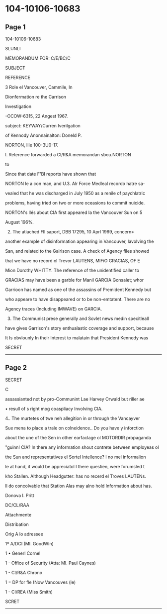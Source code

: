# 104-10106-10683

## Page 1

104-10106-10683

SLUNLI

MEMORANDUM FOR: C/E/BC/C

SUBJECT

REFERENCE

3 Role el Vancouver, Cammile, In

Dionfermation re the Carrison

Investigation

-OCOW-6315, 22 Angest 1967.

subject: KEYWAY/Curren Iverilgation

of Kennody Anonnainalton: Doneld P.

NORTON, Ille 100-3U0-17.

l. Reterence forwarded a CI/R&A memorandan sbou.NORTON

to

Since that date F'BI reports have shown that

NORTON le a con man, and U.3. Alr Force Medleal recordo hatre sa-

vealed that he was discharged in July 1950 as a renile of paychlatric

problems, having tried on two or more oceasions to commit nuicide.

NORTON's llés about CIA first appeared la the Vancouver Sun on 5

August 196%.

2. The atiached FlI saport, DBB 17295, 10 Aprl 1969, concern»

another example of disinformation appearing in Vancouver, lavolving the

San, and related to the Gairison case. A check of Agency files showed

that we have no record ol Trevor LAUTENS, MIFiO GRACIAS, OF E

Mion Dorothy WHITTY. The reference of the unidentified caller to

GRACIAS may have been a garble for Manil GARCIA Gonsalet; whor

Garrioon has named as one of the assassins of Premident Kennedy but

who appeare to have disappeared or to be non-emtatent. There are no

Agency traces (Including IMWAVE) on GARCIA.

3. The Communist prese generally and Sovlet news medin specitleall

have gives Garrison's story enthualastic coverage and support, because

It Is obvlounly In their Interest to malatain that President Kennedy was

SECRET

---

## Page 2

SECRET

C

assassianted not by pro-Communint Lae Harvey Orwald but riller ae

• resull of s right mog coaspliacy Involving CIA.

4.. The murtetes of twe neh allegition in or through the Vancayver

Sue mena to place a trale on colneidence.. Do you have y inforction

about the une of the Sen in other earfaclage ol MOTORDIR propaganda

"guinn! CIA? In there any information shout contrete between employeas ol

the Sun and representatives el Sortel Intellence? I no mel informalion

le at hand, it would be appreciatol l there questien, were forumsled t

kho Stallen. Although Headgutter: has no recerd el Troves LAUTENs.

ll do concolvable that Station Alas may alno hold Information about has.

Donova I. Pritt

DC/CL/RAA

Attachmente

Distribation

Orig A lo adressee

1º A/DCI (MI. GoodWIn)

1 • Generl Cornel

1 - Office of Security (Atta: MI. Paul Caynes)

1 - CI/R&A Chrono

1 = DP for fle (Now Vancouves (le)

1 - CI/REA (Miss Smith)

SCRET

---

